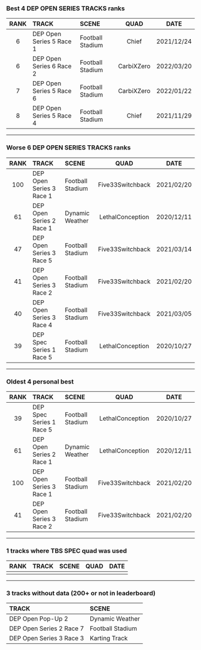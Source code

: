 ### Best 4 DEP OPEN SERIES TRACKS ranks
|RANK|TRACK|SCENE|QUAD|DATE|
|:---:|:---|:---|:---:|:---:|
|6|DEP Open Series 5 Race 1|Football Stadium|Chief|2021/12/24|
|6|DEP Open Series 6 Race 2|Football Stadium|CarbiXZero|2022/03/20|
|7|DEP Open Series 5 Race 6|Football Stadium|CarbiXZero|2022/01/22|
|8|DEP Open Series 5 Race 4|Football Stadium|Chief|2021/11/29|
---
### Worse 6 DEP OPEN SERIES TRACKS ranks
|RANK|TRACK|SCENE|QUAD|DATE|
|:---:|:---|:---|:---:|:---:|
|100|DEP Open Series 3 Race 1|Football Stadium|Five33Switchback|2021/02/20|
|61|DEP Open Series 2 Race 1|Dynamic Weather|LethalConception|2020/12/11|
|47|DEP Open Series 3 Race 5|Football Stadium|Five33Switchback|2021/03/14|
|41|DEP Open Series 3 Race 2|Football Stadium|Five33Switchback|2021/02/20|
|40|DEP Open Series 3 Race 4|Football Stadium|Five33Switchback|2021/03/05|
|39|DEP Spec Series 1 Race 5|Football Stadium|LethalConception|2020/10/27|
---
### Oldest 4 personal best
|RANK|TRACK|SCENE|QUAD|DATE|
|:---:|:---|:---|:---:|:---:|
|39|DEP Spec Series 1 Race 5|Football Stadium|LethalConception|2020/10/27|
|61|DEP Open Series 2 Race 1|Dynamic Weather|LethalConception|2020/12/11|
|100|DEP Open Series 3 Race 1|Football Stadium|Five33Switchback|2021/02/20|
|41|DEP Open Series 3 Race 2|Football Stadium|Five33Switchback|2021/02/20|
---
### 1 tracks where TBS SPEC quad was used
|RANK|TRACK|SCENE|QUAD|DATE|
|:---:|:---|:---|:---:|:---:|
||||||
---
### 3 tracks without data (200+ or not in leaderboard)
|TRACK|SCENE|
|:---|:---|
|DEP Open Pop-Up 2|Dynamic Weather|
|DEP Open Series 2 Race 7|Football Stadium|
|DEP Open Series 3 Race 3|Karting Track|
